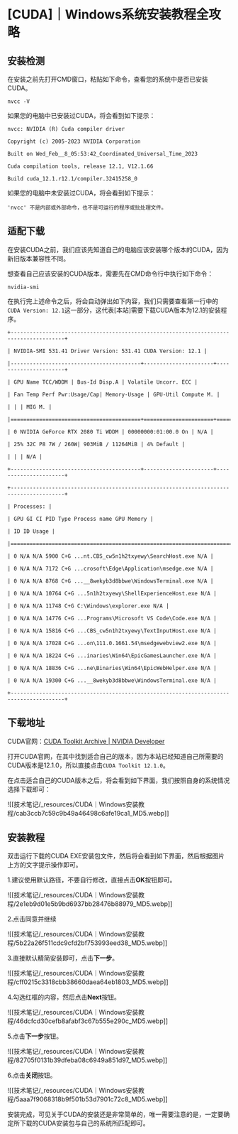 # [CUDA]｜Windows系统安装教程全攻略

## 安装检测

在安装之前先打开CMD窗口，粘贴如下命令，查看您的系统中是否已安装CUDA。

```
nvcc -V
```

如果您的电脑中已安装过CUDA，将会看到如下提示：

```
nvcc: NVIDIA (R) Cuda compiler driver

Copyright (c) 2005-2023 NVIDIA Corporation

Built on Wed_Feb__8_05:53:42_Coordinated_Universal_Time_2023

Cuda compilation tools, release 12.1, V12.1.66

Build cuda_12.1.r12.1/compiler.32415258_0
```

如果您的电脑中未安装过CUDA，将会看到如下提示：

```
'nvcc' 不是内部或外部命令，也不是可运行的程序或批处理文件。
```

## 适配下载

在安装CUDA之前，我们应该先知道自己的电脑应该安装哪个版本的CUDA，因为新旧版本兼容性不同。

想查看自己应该安装的CUDA版本，需要先在CMD命令行中执行如下命令：

```
nvidia-smi
```

在执行完上述命令之后，将会自动弹出如下内容，我们只需要查看第一行中的`CUDA Version: 12.1`这一部分，这代表[本站]需要下载CUDA版本为12.1的安装程序。

```
+---------------------------------------------------------------------------------------+

| NVIDIA-SMI 531.41 Driver Version: 531.41 CUDA Version: 12.1 |

|-----------------------------------------+----------------------+----------------------+

| GPU Name TCC/WDDM | Bus-Id Disp.A | Volatile Uncorr. ECC |

| Fan Temp Perf Pwr:Usage/Cap| Memory-Usage | GPU-Util Compute M. |

| | | MIG M. |

|=========================================+======================+======================|

| 0 NVIDIA GeForce RTX 2080 Ti WDDM | 00000000:01:00.0 On | N/A |

| 25% 32C P8 7W / 260W| 903MiB / 11264MiB | 4% Default |

| | | N/A |

+-----------------------------------------+----------------------+----------------------+

+---------------------------------------------------------------------------------------+

| Processes: |

| GPU GI CI PID Type Process name GPU Memory |

| ID ID Usage |

|=======================================================================================|

| 0 N/A N/A 5900 C+G ...nt.CBS_cw5n1h2txyewy\SearchHost.exe N/A |

| 0 N/A N/A 7172 C+G ...crosoft\Edge\Application\msedge.exe N/A |

| 0 N/A N/A 8768 C+G ...__8wekyb3d8bbwe\WindowsTerminal.exe N/A |

| 0 N/A N/A 10764 C+G ...5n1h2txyewy\ShellExperienceHost.exe N/A |

| 0 N/A N/A 11748 C+G C:\Windows\explorer.exe N/A |

| 0 N/A N/A 14776 C+G ...Programs\Microsoft VS Code\Code.exe N/A |

| 0 N/A N/A 15816 C+G ...CBS_cw5n1h2txyewy\TextInputHost.exe N/A |

| 0 N/A N/A 17028 C+G ...on\111.0.1661.54\msedgewebview2.exe N/A |

| 0 N/A N/A 18224 C+G ...inaries\Win64\EpicGamesLauncher.exe N/A |

| 0 N/A N/A 18836 C+G ...ne\Binaries\Win64\EpicWebHelper.exe N/A |

| 0 N/A N/A 19300 C+G ...__8wekyb3d8bbwe\WindowsTerminal.exe N/A |

+---------------------------------------------------------------------------------------+
```

## 下载地址

CUDA官网：[CUDA Toolkit Archive | NVIDIA Developer](https://developer.nvidia.com/cuda-toolkit-archive)

打开CUDA官网，在其中找到适合自己的版本，因为本站已经知道自己所需要的CUDA版本是12.1.0，所以直接点击`CUDA Toolkit 12.1.0`。

在点击适合自己的CUDA版本之后，将会看到如下界面，我们按照自身的系统情况选择下载即可：

![[技术笔记/_resources/CUDA｜Windows安装教程/cab3ccb7c59c9b49a46498c6afe19ca1_MD5.webp]]

## 安装教程

双击运行下载的CUDA EXE安装包文件，然后将会看到如下界面，然后根据图片上方的文字提示操作即可。

1.建议使用默认路径，不要自行修改，直接点击**OK**按钮即可。

![[技术笔记/_resources/CUDA｜Windows安装教程/2e1eb9d01e5b9bd6937bb28476b88979_MD5.webp]]

2.点击同意并继续

![[技术笔记/_resources/CUDA｜Windows安装教程/5b22a26f511cdc9cfd2bf753993eed38_MD5.webp]]

3.直接默认精简安装即可，点击**下一步**。

![[技术笔记/_resources/CUDA｜Windows安装教程/cff0215c3318cbb38660daea64eb1803_MD5.webp]]

4.勾选红框的内容，然后点击**Next**按钮。

![[技术笔记/_resources/CUDA｜Windows安装教程/46dcfcd30cefb8afabf3c67b555e290c_MD5.webp]]

5.点击**下一步**按钮。

![[技术笔记/_resources/CUDA｜Windows安装教程/82705f0131b39dfeba08c6949a851d97_MD5.webp]]

6.点击**关闭**按钮。

![[技术笔记/_resources/CUDA｜Windows安装教程/5aaa7f9068318b9f501b53d7901c72c8_MD5.webp]]

安装完成，可见关于CUDA的安装还是非常简单的，唯一需要注意的是，一定要确定所下载的CUDA安装包与自己的系统所匹配即可。
